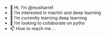 - 👋 Hi, I’m @musharref
- 👀 I’m interested in machin and deep learning
- 🌱 I’m currently learning deep learning
- 💞️ I’m looking to collaborate on pytho
- 📫 How to reach me ...

<!---
musharref/musharref is a ✨ special ✨ repository because its `README.md` (this file) appears on your GitHub profile.
You can click the Preview link to take a look at your changes.
--->
